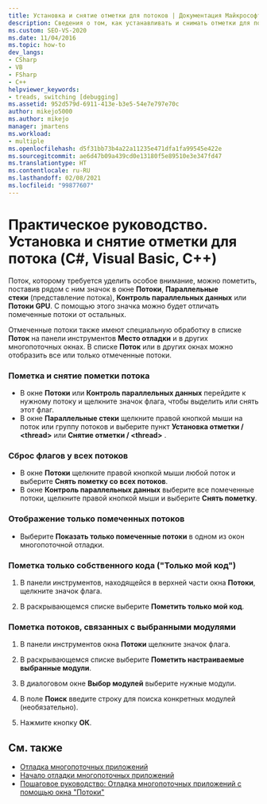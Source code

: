 ```yaml
---
title: Установка и снятие отметки для потоков | Документация Майкрософт
description: Сведения о том, как устанавливать и снимать отметки для потоков в Visual Studio. Вы можете установить или снять отметку для одного, нескольких или всех потоков. Также вы можете помечать только собственный код или код, связанный с модулем.
ms.custom: SEO-VS-2020
ms.date: 11/04/2016
ms.topic: how-to
dev_langs:
- CSharp
- VB
- FSharp
- C++
helpviewer_keywords:
- treads, switching [debugging]
ms.assetid: 952d579d-6911-413e-b3e5-54e7e797e70c
author: mikejo5000
ms.author: mikejo
manager: jmartens
ms.workload:
- multiple
ms.openlocfilehash: d5f31bb73b4a22a11235e471dfa1fa99545e422e
ms.sourcegitcommit: ae6d47b09a439cd0e13180f5e89510e3e347fd47
ms.translationtype: HT
ms.contentlocale: ru-RU
ms.lasthandoff: 02/08/2021
ms.locfileid: "99877607"
---
```

# <a name="how-to-flag-and-unflag-threads-c-visual-basic-c"></a>Практическое руководство. Установка и снятие отметки для потока (C#, Visual Basic, C++)

Поток, которому требуется уделить особое внимание, можно пометить, поставив рядом с ним значок в окне **Потоки**, **Параллельные стеки** (представление потока), **Контроль параллельных данных** или **Потоки GPU**. С помощью этого значка можно будет отличать помеченные потоки от остальных.

Отмеченные потоки также имеют специальную обработку в списке **Поток** на панели инструментов **Место отладки** и в других многопоточных окнах. В списке **Поток** или в других окнах можно отобразить все или только отмеченные потоки.

### <a name="to-flag-or-unflag-a-thread"></a>Пометка и снятие пометки потока

- В окне **Потоки** или **Контроль параллельных данных** перейдите к нужному потоку и щелкните значок флага, чтобы выделить или снять этот флаг.
- В окне **Параллельные стеки** щелкните правой кнопкой мыши на поток или группу потоков и выберите пункт **Установка отметки / \<thread>** или **Снятие отметки / \<thread>** .

### <a name="to-unflag-all-threads"></a>Сброс флагов у всех потоков

- В окне **Потоки** щелкните правой кнопкой мыши любой поток и выберите **Снять пометку со всех потоков**.
- В окне **Контроль параллельных данных** выберите все помеченные потоки, щелкните правой кнопкой мыши и выберите **Снять пометку**.

### <a name="to-display-only-flagged-threads"></a>Отображение только помеченных потоков

- Выберите **Показать только помеченные потоки** в одном из окон многопоточной отладки.

### <a name="to-flag-just-my-code"></a>Пометка только собственного кода ("Только мой код")

1. В панели инструментов, находящейся в верхней части окна **Потоки**, щелкните значок флага.

2. В раскрывающемся списке выберите **Пометить только мой код**.

### <a name="to-flag-threads-that-are-associated-with-selected-modules"></a>Пометка потоков, связанных с выбранными модулями

1. В панели инструментов окна **Потоки** щелкните значок флага.

2. В раскрывающемся списке выберите **Пометить настраиваемые выбранные модули**.

3. В диалоговом окне **Выбор модулей** выберите нужные модули.

4. В поле **Поиск** введите строку для поиска конкретных модулей (необязательно).

5. Нажмите кнопку **ОК**.

## <a name="see-also"></a>См. также
- [Отладка многопоточных приложений](../debugger/debug-multithreaded-applications-in-visual-studio.md)
- [Начало отладки многопоточных приложений](../debugger/get-started-debugging-multithreaded-apps.md)
- [Пошаговое руководство: Отладка многопоточных приложений с помощью окна "Потоки"](../debugger/how-to-use-the-threads-window.md)